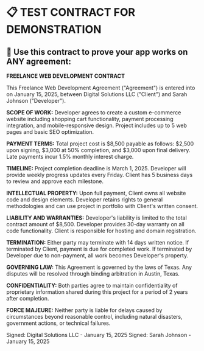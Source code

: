 # 📋 TEST CONTRACT FOR DEMONSTRATION

## 🎯 Use this contract to prove your app works on ANY agreement:

**FREELANCE WEB DEVELOPMENT CONTRACT**

This Freelance Web Development Agreement ("Agreement") is entered into on January 15, 2025, between Digital Solutions LLC ("Client") and Sarah Johnson ("Developer").

**SCOPE OF WORK:**
Developer agrees to create a custom e-commerce website including shopping cart functionality, payment processing integration, and mobile-responsive design. Project includes up to 5 web pages and basic SEO optimization.

**PAYMENT TERMS:**
Total project cost is $8,500 payable as follows: $2,500 upon signing, $3,000 at 50% completion, and $3,000 upon final delivery. Late payments incur 1.5% monthly interest charge.

**TIMELINE:**
Project completion deadline is March 1, 2025. Developer will provide weekly progress updates every Friday. Client has 5 business days to review and approve each milestone.

**INTELLECTUAL PROPERTY:**
Upon full payment, Client owns all website code and design elements. Developer retains rights to general methodologies and can use project in portfolio with Client's written consent.

**LIABILITY AND WARRANTIES:**
Developer's liability is limited to the total contract amount of $8,500. Developer provides 30-day warranty on all code functionality. Client is responsible for hosting and domain registration.

**TERMINATION:**
Either party may terminate with 14 days written notice. If terminated by Client, payment is due for completed work. If terminated by Developer due to non-payment, all work becomes Developer's property.

**GOVERNING LAW:**
This Agreement is governed by the laws of Texas. Any disputes will be resolved through binding arbitration in Austin, Texas.

**CONFIDENTIALITY:**
Both parties agree to maintain confidentiality of proprietary information shared during this project for a period of 2 years after completion.

**FORCE MAJEURE:**
Neither party is liable for delays caused by circumstances beyond reasonable control, including natural disasters, government actions, or technical failures.

Signed: Digital Solutions LLC - January 15, 2025
Signed: Sarah Johnson - January 15, 2025
